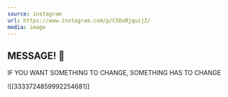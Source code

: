 ```yaml
---
source: instagram
url: https://www.instagram.com/p/C5DxRjquijZ/
media: image
---
```


## MESSAGE! 💎

IF YOU WANT SOMETHING TO CHANGE, SOMETHING HAS TO CHANGE

![[3333724859992254681]]

